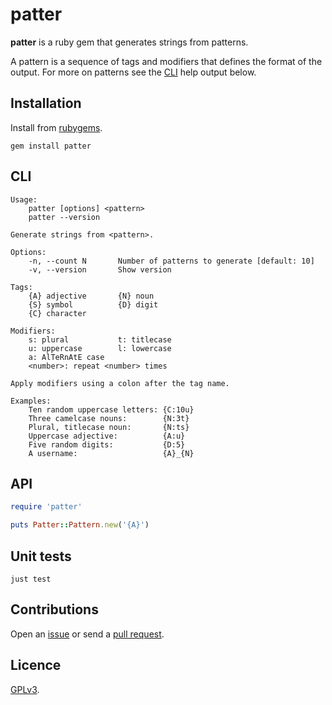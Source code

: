 # patter

**patter** is a ruby gem that generates strings from patterns.

A pattern is a sequence of tags and modifiers that defines the format of the output. For more on patterns see the [CLI](#cli) help output below.

## Installation

Install from [rubygems](https://rubygems.org/gems/patter).

```
gem install patter
```

## CLI

```
Usage:
    patter [options] <pattern>
    patter --version

Generate strings from <pattern>.

Options:
    -n, --count N       Number of patterns to generate [default: 10]
    -v, --version       Show version

Tags:
    {A} adjective       {N} noun
    {S} symbol          {D} digit
    {C} character

Modifiers:
    s: plural           t: titlecase
    u: uppercase        l: lowercase
    a: AlTeRnAtE case
    <number>: repeat <number> times

Apply modifiers using a colon after the tag name.

Examples:
    Ten random uppercase letters: {C:10u}
    Three camelcase nouns:        {N:3t}
    Plural, titlecase noun:       {N:ts}
    Uppercase adjective:          {A:u}
    Five random digits:           {D:5}
    A username:                   {A}_{N}
```

## API

```rb
require 'patter'

puts Patter::Pattern.new('{A}')
```

## Unit tests

```
just test
```

## Contributions

Open an [issue](https://github.com/crdx/patter/issues) or send a [pull request](https://github.com/crdx/patter/pulls).

## Licence

[GPLv3](LICENCE).
